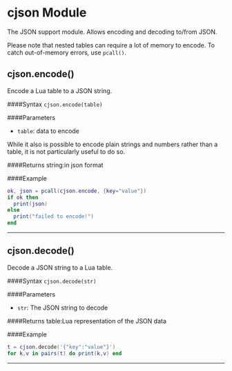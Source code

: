 # cjson Module

The JSON support module. Allows encoding and decoding to/from JSON.

Please note that nested tables can require a lot of memory to encode. To catch out-of-memory errors, use `pcall()`.

## cjson.encode()

Encode a Lua table to a JSON string.

####Syntax
`cjson.encode(table)`

####Parameters
  - `table`: data to encode

While it also is possible to encode plain strings and numbers rather than a table, it is not particularly useful to do so.

####Returns
string:in json format

####Example
```lua
ok, json = pcall(cjson.encode, {key="value"})
if ok then
  print(json)
else
  print("failed to encode!")
end
```
___
## cjson.decode()

Decode a JSON string to a Lua table.

####Syntax
`cjson.decode(str)`

####Parameters
  - `str`: The JSON string to decode

####Returns
table:Lua representation of the JSON data

####Example
```lua
t = cjson.decode('{"key":"value"}')
for k,v in pairs(t) do print(k,v) end
```
___
